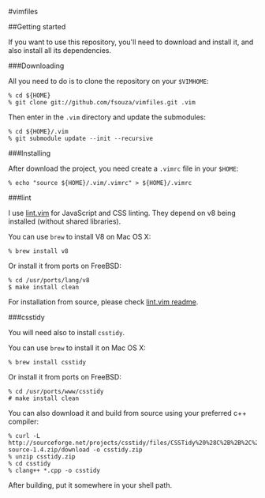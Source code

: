 #vimfiles

##Getting started

If you want to use this repository, you'll need to download and install it, and
also install all its dependencies.

###Downloading

All you need to do is to clone the repository on your ``$VIMHOME``:

	% cd ${HOME}
	% git clone git://github.com/fsouza/vimfiles.git .vim

Then enter in the ``.vim`` directory and update the submodules:

	% cd ${HOME}/.vim
	% git submodule update --init --recursive

###Installing

After download the project, you need create a ``.vimrc`` file in your ``$HOME``:

	% echo "source ${HOME}/.vim/.vimrc" > ${HOME}/.vimrc

###lint

I use [lint.vim](https://github.com/joestelmach/lint.vim) for JavaScript and
CSS linting. They depend on v8 being installed (without shared libraries).

You can use ``brew`` to install V8 on Mac OS X:

	% brew install v8

Or install it from ports on FreeBSD:

	% cd /usr/ports/lang/v8
	$ make install clean

For installation from source, please check [lint.vim
readme](https://github.com/joestelmach/lint.vim#installation).

###csstidy

You will need also to install ``csstidy``.

You can use ``brew`` to install it on Mac OS X:

	% brew install csstidy

Or install it from ports on FreeBSD:

	% cd /usr/ports/www/csstidy
	# make install clean

You can also download it and build from source using your preferred c++
compiler:

	% curl -L http://sourceforge.net/projects/csstidy/files/CSSTidy%20%28C%2B%2B%2C%20stable%29/1.3/csstidy-source-1.4.zip/download -o csstidy.zip
	% unzip csstidy.zip
	% cd csstidy
	% clang++ *.cpp -o csstidy

After building, put it somewhere in your shell path.
